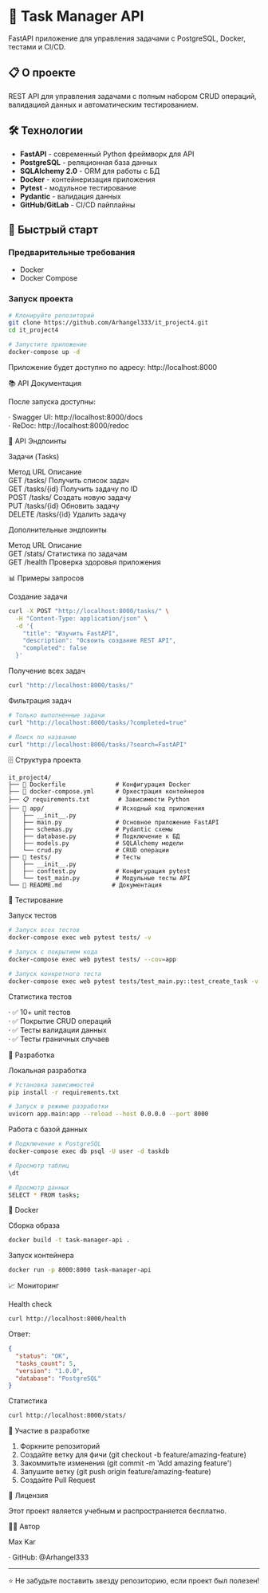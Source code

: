 
# 🚀 Task Manager API

FastAPI приложение для управления задачами с PostgreSQL, Docker, тестами и CI/CD.

## 📋 О проекте

REST API для управления задачами с полным набором CRUD операций, валидацией данных и автоматическим тестированием.

## 🛠 Технологии

- **FastAPI** - современный Python фреймворк для API
- **PostgreSQL** - реляционная база данных
- **SQLAlchemy 2.0** - ORM для работы с БД
- **Docker** - контейнеризация приложения
- **Pytest** - модульное тестирование
- **Pydantic** - валидация данных
- **GitHub/GitLab** - CI/CD пайплайны

## 🚀 Быстрый старт

### Предварительные требования
- Docker
- Docker Compose

### Запуск проекта

```bash
# Клонируйте репозиторий
git clone https://github.com/Arhangel333/it_project4.git
cd it_project4

# Запустите приложение
docker-compose up -d
```
Приложение будет доступно по адресу: http://localhost:8000

📚 API Документация

После запуска доступны:

· Swagger UI: http://localhost:8000/docs  
· ReDoc: http://localhost:8000/redoc

🎯 API Эндпоинты

Задачи (Tasks)

Метод URL Описание  
GET /tasks/ Получить список задач  
GET /tasks/{id} Получить задачу по ID  
POST /tasks/ Создать новую задачу  
PUT /tasks/{id} Обновить задачу  
DELETE /tasks/{id} Удалить задачу  

Дополнительные эндпоинты

Метод URL Описание  
GET /stats/ Статистика по задачам  
GET /health Проверка здоровья приложения  

📊 Примеры запросов

Создание задачи

```bash
curl -X POST "http://localhost:8000/tasks/" \
  -H "Content-Type: application/json" \
  -d '{
    "title": "Изучить FastAPI",
    "description": "Освоить создание REST API",
    "completed": false
  }'
```

Получение всех задач

```bash
curl "http://localhost:8000/tasks/"
```

Фильтрация задач

```bash
# Только выполненные задачи
curl "http://localhost:8000/tasks/?completed=true"

# Поиск по названию
curl "http://localhost:8000/tasks/?search=FastAPI"
```

🗄 Структура проекта

```
it_project4/
├── 🐳 Dockerfile              # Конфигурация Docker
├── 🐳 docker-compose.yml      # Оркестрация контейнеров
├── 📋 requirements.txt        # Зависимости Python
├── 📁 app/                    # Исходный код приложения
│   ├── __init__.py
│   ├── main.py               # Основное приложение FastAPI
│   ├── schemas.py            # Pydantic схемы
│   ├── database.py           # Подключение к БД
│   ├── models.py             # SQLAlchemy модели
│   └── crud.py               # CRUD операции
├── 📁 tests/                  # Тесты
│   ├── __init__.py
│   ├── conftest.py           # Конфигурация pytest
│   └── test_main.py          # Модульные тесты API
└── 📄 README.md              # Документация
```

🧪 Тестирование

Запуск тестов

```bash
# Запуск всех тестов
docker-compose exec web pytest tests/ -v

# Запуск с покрытием кода
docker-compose exec web pytest tests/ --cov=app

# Запуск конкретного теста
docker-compose exec web pytest tests/test_main.py::test_create_task -v
```

Статистика тестов

· ✅ 10+ unit тестов  
· ✅ Покрытие CRUD операций  
· ✅ Тесты валидации данных  
· ✅ Тесты граничных случаев  

🔧 Разработка

Локальная разработка

```bash
# Установка зависимостей
pip install -r requirements.txt

# Запуск в режиме разработки
uvicorn app.main:app --reload --host 0.0.0.0 --port 8000
```

Работа с базой данных

```bash
# Подключение к PostgreSQL
docker-compose exec db psql -U user -d taskdb

# Просмотр таблиц
\dt

# Просмотр данных
SELECT * FROM tasks;
```

🐳 Docker

Сборка образа

```bash
docker build -t task-manager-api .
```

Запуск контейнера

```bash
docker run -p 8000:8000 task-manager-api
```

📈 Мониторинг

Health check

```bash
curl http://localhost:8000/health
```

Ответ:

```json
{
  "status": "OK",
  "tasks_count": 5,
  "version": "1.0.0",
  "database": "PostgreSQL"
}
```

Статистика

```bash
curl http://localhost:8000/stats/
```

🤝 Участие в разработке

1. Форкните репозиторий
2. Создайте ветку для фичи (git checkout -b feature/amazing-feature)
3. Закоммитьте изменения (git commit -m 'Add amazing feature')
4. Запушите ветку (git push origin feature/amazing-feature)
5. Создайте Pull Request

📄 Лицензия

Этот проект является учебным и распространяется бесплатно.

👨‍💻 Автор

Max Kar

· GitHub: @Arhangel333

---

⭐ Не забудьте поставить звезду репозиторию, если проект был полезен!

```
